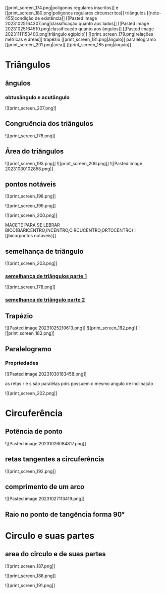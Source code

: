 
[[print_screen_174.png|poligonos regulares inscritos]] e [[print_screen_180.png|poligonos regulares circunscritos]]
triângulos
	[[note-455|condição de existência]]
	[[Pasted image 20231025164307.png|classificação quanto aos lados]]
	[[Pasted image 20231025164510.png|classificação quanto aos ângulos]]
	[[Pasted image 20231111153400.png|triângulo egípicio]]
	[[print_screen_179.png|relações métricas e áreas]]
trapézio
	[[print_screen_181.png|ângulo]]
paralelogramo
	[[print_screen_201.png|área]]
	[[print_screen_185.png|ângulo]]


# Triângulos
## ângulos
### obtusângulo e acutângulo

![[print_screen_207.png]]


## Congruência dos triângulos


![[print_screen_176.png]]
## Área do triângulos



![[print_screen_193.png]]
![[print_screen_206.png]]
![[Pasted image 20231030102858.png]]

## pontos notáveis 









![[print_screen_198.png]]

![[print_screen_199.png]]

![[print_screen_200.png]]

MACETE PARA SE LEBRAR BICO(BARICENTRO,INCENTRO,CIRCUCENTRO,ORTOCENTRO)
![[bico(pontos notáveis)]]
## semelhança de triângulo

![[print_screen_203.png]]
### [semelhança de triângulos parte 1](https://www.youtube.com/watch?v=JBP0ryUtJmg)


![[print_screen_178.png]]
### [semelhança de triângulo parte 2](https://www.youtube.com/watch?v=pG9v2uEBdx8)


## Trapézio


![[Pasted image 20231025210613.png]]
![[print_screen_182.png]]
![[print_screen_183.png]]




## Paralelogramo
### Propriedades

![[Pasted image 20231030183458.png]]




as retas r e s são paralelas póis possuem o mesmo angulo de inclinação

![[print_screen_202.png]]


# Circuferência
## Potência de ponto

![[Pasted image 20231026084817.png]]
## retas tangentes a circuferência

![[print_screen_192.png]]
## comprimento de um arco

![[Pasted image 20231027113419.png]]

## Raio no ponto de tangência forma 90°

# Circulo e suas partes
## area do circulo e de suas partes

![[print_screen_187.png]]

![[print_screen_188.png]]

![[print_screen_191.png]]

